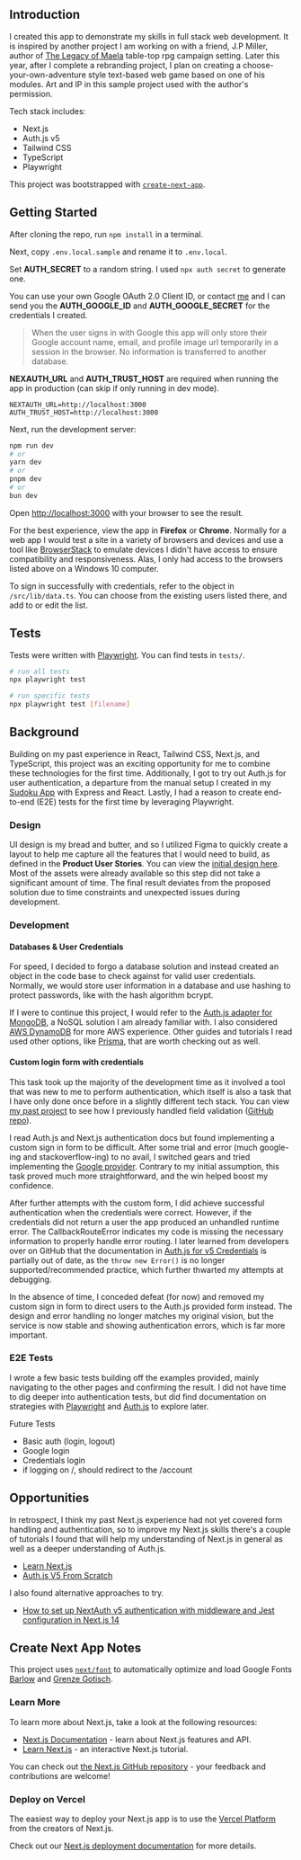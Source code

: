 ## Introduction

I created this app to demonstrate my skills in full stack web development. It is inspired by another project I am working on with a friend, J.P Miller, author of [The Legacy of Maela](https://www.drivethrurpg.com/en/publisher/2434/legacy-of-maela) table-top rpg campaign setting. Later this year, after I complete a rebranding project, I plan on creating a choose-your-own-adventure style text-based web game based on one of his modules. Art and IP in this sample project used with the author's permission.

Tech stack includes:

- Next.js
- Auth.js v5
- Tailwind CSS
- TypeScript
- Playwright

This project was bootstrapped with [`create-next-app`](https://github.com/vercel/next.js/tree/canary/packages/create-next-app).

## Getting Started

After cloning the repo, run `npm install` in a terminal.

Next, copy `.env.local.sample` and rename it to `.env.local`.

Set **AUTH_SECRET** to a random string. I used `npx auth secret` to generate one.

You can use your own Google OAuth 2.0 Client ID, or contact [me](mailto:design@caitlinteague.com) and I can send you the **AUTH_GOOGLE_ID** and **AUTH_GOOGLE_SECRET** for the credentials I created.

> When the user signs in with Google this app will only store their Google account name, email, and profile image url temporarily in a session in the browser. No information is transferred to another database.

**NEXAUTH_URL** and **AUTH_TRUST_HOST** are required when running the app in production (can skip if only running in dev mode).

```
NEXTAUTH_URL=http://localhost:3000
AUTH_TRUST_HOST=http://localhost:3000
```

Next, run the development server:

```bash
npm run dev
# or
yarn dev
# or
pnpm dev
# or
bun dev
```

Open [http://localhost:3000](http://localhost:3000) with your browser to see the result.

For the best experience, view the app in **Firefox** or **Chrome**. Normally for a web app I would test a site in a variety of browsers and devices and use a tool like [BrowserStack](https://www.browserstack.com/) to emulate devices I didn't have access to ensure compatibility and responsiveness. Alas, I only had access to the browsers listed above on a Windows 10 computer.

To sign in successfully with credentials, refer to the object in `/src/lib/data.ts`. You can choose from the existing users listed there, and add to or edit the list.

## Tests

Tests were written with [Playwright](https://playwright.dev/). You can find tests in `tests/`.

```bash
# run all tests
npx playwright test

# run specific tests
npx playwright test [filename]

```

## Background

Building on my past experience in React, Tailwind CSS, Next.js, and TypeScript, this project was an exciting opportunity for me to combine these technologies for the first time. Additionally, I got to try out Auth.js for user authentication, a departure from the manual setup I created in my [Sudoku App](https://github.com/caitlinteaguedesign/sudoku-app) with Express and React. Lastly, I had a reason to create end-to-end (E2E) tests for the first time by leveraging Playwright.

### Design

UI design is my bread and butter, and so I utilized Figma to quickly create a layout to help me capture all the features that I would need to build, as defined in the **Product User Stories**. You can view the [initial design here](https://www.figma.com/file/CudqZyLcwug3OTysO2adXa/Filament-Games---Teloceja?type=design&node-id=0-1&mode=design). Most of the assets were already available so this step did not take a significant amount of time. The final result deviates from the proposed solution due to time constraints and unexpected issues during development.

### Development

#### Databases & User Credentials

For speed, I decided to forgo a database solution and instead created an object in the code base to check against for valid user credentials. Normally, we would store user information in a database and use hashing to protect passwords, like with the hash algorithm bcrypt.

If I were to continue this project, I would refer to the [Auth.js adapter for MongoDB](https://authjs.dev/reference/mongodb-adapter), a NoSQL solution I am already familiar with. I also considered [AWS DynamoDB](https://aws.amazon.com/dynamodb/) for more AWS experience. Other guides and tutorials I read used other options, like [Prisma](https://www.prisma.io/orm), that are worth checking out as well.

#### Custom login form with credentials

This task took up the majority of the development time as it involved a tool that was new to me to perform authentication, which itself is also a task that I have only done once before in a slightly different tech stack. You can view [my past project](https://sudoku.caitlinteague.com/login) to see how I previously handled field validation ([GitHub repo](https://github.com/caitlinteaguedesign/sudoku-app)).

I read Auth.js and Next.js authentication docs but found implementing a custom sign in form to be difficult. After some trial and error (much google-ing and stackoverflow-ing) to no avail, I switched gears and tried implementing the [Google provider](https://authjs.dev/getting-started/authentication/oauth). Contrary to my initial assumption, this task proved much more straightforward, and the win helped boost my confidence.

After further attempts with the custom form, I did achieve successful authentication when the credentials were correct. However, if the credentials did not return a user the app produced an unhandled runtime error. The CallbackRouteError indicates my code is missing the necessary information to properly handle error routing. I later learned from developers over on GitHub that the documentation in [Auth.js for v5 Credentials](https://authjs.dev/getting-started/authentication/credentials) is partially out of date, as the `throw new Error()` is no longer supported/recommended practice, which further thwarted my attempts at debugging.

In the absence of time, I conceded defeat (for now) and removed my custom sign in form to direct users to the Auth.js provided form instead. The design and error handling no longer matches my original vision, but the service is now stable and showing authentication errors, which is far more important.

### E2E Tests

I wrote a few basic tests building off the examples provided, mainly navigating to the other pages and confirming the result. I did not have time to dig deeper into authentication tests, but did find documentation on strategies with [Playwright](https://playwright.dev/docs/auth) and [Auth.js](https://authjs.dev/guides/testing) to explore later.

Future Tests

- Basic auth (login, logout)
- Google login
- Credentials login
- if logging on /, should redirect to the /account

## Opportunities

In retrospect, I think my past Next.js experience had not yet covered form handling and authentication, so to improve my Next.js skills there's a couple of tutorials I found that will help my understanding of Next.js in general as well as a deeper understanding of Auth.js.

- [Learn Next.js](https://nextjs.org/learn/dashboard-app/adding-authentication)
- [Auth.js V5 From Scratch](https://www.youtube.com/watch?v=Rs8018RO5YQ)

I also found alternative approaches to try.

- [How to set up NextAuth v5 authentication with middleware and Jest configuration in Next.js 14](https://medium.com/@renanleonel/how-to-set-up-nextauth-v5-authentication-with-middleware-and-jest-configuration-in-next-js-14-ca3e64bfb7d5)

## Create Next App Notes

This project uses [`next/font`](https://nextjs.org/docs/basic-features/font-optimization) to automatically optimize and load Google Fonts [Barlow](https://fonts.google.com/specimen/Barlow/about) and [Grenze Gotisch](https://fonts.google.com/specimen/Grenze+Gotisch/about?query=grenz).

### Learn More

To learn more about Next.js, take a look at the following resources:

- [Next.js Documentation](https://nextjs.org/docs) - learn about Next.js features and API.
- [Learn Next.js](https://nextjs.org/learn) - an interactive Next.js tutorial.

You can check out [the Next.js GitHub repository](https://github.com/vercel/next.js/) - your feedback and contributions are welcome!

### Deploy on Vercel

The easiest way to deploy your Next.js app is to use the [Vercel Platform](https://vercel.com/new?utm_medium=default-template&filter=next.js&utm_source=create-next-app&utm_campaign=create-next-app-readme) from the creators of Next.js.

Check out our [Next.js deployment documentation](https://nextjs.org/docs/deployment) for more details.
